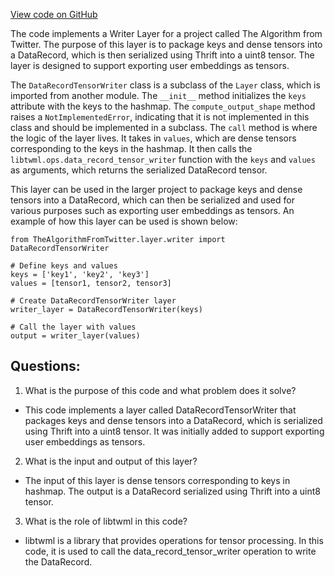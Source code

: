 [View code on GitHub](https://github.com/misbahsy/the-algorithm/twml/twml/layers/data_record_tensor_writer.py)

The code implements a Writer Layer for a project called The Algorithm from Twitter. The purpose of this layer is to package keys and dense tensors into a DataRecord, which is then serialized using Thrift into a uint8 tensor. The layer is designed to support exporting user embeddings as tensors.

The `DataRecordTensorWriter` class is a subclass of the `Layer` class, which is imported from another module. The `__init__` method initializes the `keys` attribute with the keys to the hashmap. The `compute_output_shape` method raises a `NotImplementedError`, indicating that it is not implemented in this class and should be implemented in a subclass. The `call` method is where the logic of the layer lives. It takes in `values`, which are dense tensors corresponding to the keys in the hashmap. It then calls the `libtwml.ops.data_record_tensor_writer` function with the `keys` and `values` as arguments, which returns the serialized DataRecord tensor.

This layer can be used in the larger project to package keys and dense tensors into a DataRecord, which can then be serialized and used for various purposes such as exporting user embeddings as tensors. An example of how this layer can be used is shown below:

```
from TheAlgorithmFromTwitter.layer.writer import DataRecordTensorWriter

# Define keys and values
keys = ['key1', 'key2', 'key3']
values = [tensor1, tensor2, tensor3]

# Create DataRecordTensorWriter layer
writer_layer = DataRecordTensorWriter(keys)

# Call the layer with values
output = writer_layer(values)
```
## Questions: 
 1. What is the purpose of this code and what problem does it solve?
- This code implements a layer called DataRecordTensorWriter that packages keys and dense tensors into a DataRecord, which is serialized using Thrift into a uint8 tensor. It was initially added to support exporting user embeddings as tensors.

2. What is the input and output of this layer?
- The input of this layer is dense tensors corresponding to keys in hashmap. The output is a DataRecord serialized using Thrift into a uint8 tensor.

3. What is the role of libtwml in this code?
- libtwml is a library that provides operations for tensor processing. In this code, it is used to call the data_record_tensor_writer operation to write the DataRecord.